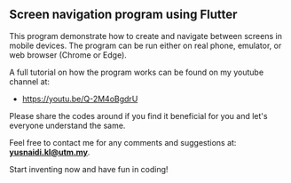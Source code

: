 ## Screen navigation program using Flutter

This program demonstrate how to create and navigate between screens in mobile devices. The program can be run either on real phone, emulator, or web browser (Chrome or Edge).

A full tutorial on how the program works can be found on my youtube channel at:

- https://youtu.be/Q-2M4oBgdrU

Please share the codes around if you find it beneficial for you and let's everyone understand the same.

Feel free to contact me for any comments and suggestions at: <b>yusnaidi.kl@utm.my</b>.

Start inventing now and have fun in coding!
